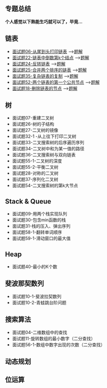 ## 专题总结
**个人感觉以下熟能生巧就可以了，毕竟...**
## 链表
- [面试题06-从尾到头打印链表](https://www.nowcoder.com/practice/d0267f7f55b3412ba93bd35cfa8e8035)
-->[题解](/src/subject/linked/T1.java)
- [面试题22-链表中倒数第k个结点](https://leetcode-cn.com/problems/lian-biao-zhong-dao-shu-di-kge-jie-dian-lcof/)
-->[题解](/src/subject/linked/T2.java)
- [面试题24-反转链表](https://leetcode-cn.com/problems/reverse-linked-list/)
-->[题解](/src/subject/linked/T3.java)
- [面试题25-合并两个排序的链表](https://leetcode-cn.com/problems/merge-two-sorted-lists/)
-->[题解](/src/subject/linked/T4.java)
- [面试题35-复杂链表的复制](https://leetcode-cn.com/problems/fu-za-lian-biao-de-fu-zhi-lcof/)
-->[题解](./src/subject/linked/T5.java)
- [面试题52-两个链表的第一个公共节点](https://leetcode-cn.com/problems/liang-ge-lian-biao-de-di-yi-ge-gong-gong-jie-dian-lcof/)
-->[题解](./src/subject/linked/T6.java)
- [面试题18-删除链表的节点](https://leetcode-cn.com/problems/delete-node-in-a-linked-list/)
-->[题解](./src/subject/linked/T7.java)

## 树
- 面试题07-重建二叉树
- 面试题26-树的子结构
- 面试题27-二叉树的镜像
- 面试题32-1 -从上往下打印二叉树
- 面试题33-二叉搜索树的后序遍历序列
- 面试题34-二叉树中和为某一值的路径
- 面试题36-二叉搜索树与双向链表
- 面试题55-1-二叉树的深度
- 面试题55-2-平衡二叉树
- 面试题28-对称的二叉树
- 面试题37-序列化二叉树
- 面试题54-二叉搜索树的第k大节点

## Stack & Queue
- 面试题09-用两个栈实现队列
- 面试题30-包含min函数的栈
- 面试题31-栈的压入、弹出序列
- 面试题58-1-翻转单词顺序
- 面试题59-1-滑动窗口的最大值

## Heap
- 面试题40-最小的K个数

## 斐波那契数列
- 面试题10-1-斐波拉契数列
- 面试题10-2-青蛙跳台阶问题

## 搜索算法
- 面试题04-二维数组中的查找
- 面试题11-旋转数组的最小数字（二分查找）
- 面试题56-1-数组中数字出现的次数（二分查找）

## 动态规划


## 位运算